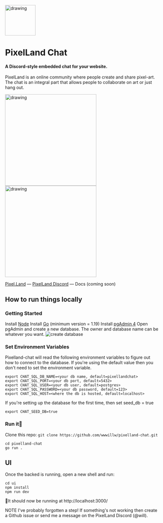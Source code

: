 <img src="https://storage.googleapis.com/pixelland-public/pixelland-chat-readme/logo.png" alt="drawing" width="100" />

# PixelLand Chat

#### A Discord-style embedded chat for your website.

PixelLand is an online community where people create and share pixel-art. The chat is an integral part that allows people to collaborate on art or just hang out.

<p float="left" >
<img src="https://storage.googleapis.com/pixelland-public/pixelland-chat-readme/chat_view.png" alt="drawing" width="300" />
<img src="https://storage.googleapis.com/pixelland-public/pixelland-chat-readme/chat_general_view.png" alt="drawing" width="300" />
</p>

[Pixel.Land](https://pixel.land) &mdash;
[PixelLand Discord](https://discord.gg/qgJPrdDXYg) &mdash;
Docs (coming soon)

## How to run things locally

### Getting Started

Install [Node](https://nodejs.org/en/download)
Install [Go](https://go.dev/doc/install) (minimum version = 1.19)
Install [pgAdmin 4](https://www.pgadmin.org/download/)
Open pgAdmin and create a new database. The owner and database name can be whatever you want.
![create database](https://storage.googleapis.com/pixelland-public/pixelland-chat-readme/create_db.png)

### Set Environment Variables

Pixelland-chat will read the following environment variables to figure out how to connect to the database. If you're using the default value then you don't need to set the environment variable.

    export CHAT_SQL_DB_NAME=<your db name, default=pixellandchat>
    export CHAT_SQL_PORT=<your db port, default=5432>
    export CHAT_SQL_USER=<your db user, default=postgres>
    export CHAT_SQL_PASSWORD=<your db password, default=123>
    export CHAT_SQL_HOST=<where the db is hosted, default=localhost>

If you're setting up the database for the first time, then set seed_db = true

    export CHAT_SEED_DB=true

### Run it🤞

Clone this repo: `git clone https://github.com/wwwillw/pixelland-chat.git`

    cd pixelland-chat
    go run .

## UI

Once the backed is running, open a new shell and run:

    cd ui
    npm install
    npm run dev

🏃It should now be running at http://localhost:3000/

NOTE I've probably forgotten a step! If something's not working then create a Github issue or send me a message on the PixelLand Discord (@will).
